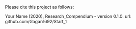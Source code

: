 Please cite this project as follows:

Your Name (2020),  Research_Compendium - version 0.1.0. url: github.com/Gagan1692/Start_1
